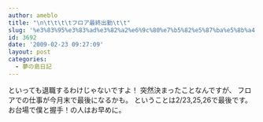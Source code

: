 ```yaml
---
author: ameblo
title: "\n\t\t\t\tフロア最終出勤\t\t"
slug: '%e3%83%95%e3%83%ad%e3%82%a2%e6%9c%80%e7%b5%82%e5%87%ba%e5%8b%a4'
id: 3692
date: '2009-02-23 09:27:09'
layout: post
categories:
  - 夢の島日記
---
```


といっても退職するわけじゃないですよ！ 突然決まったことなんですが、 フロアでの仕事が今月末で最後になるかも。 ということは2/23,25,26で最後です。 お台場で僕と握手！の人はお早めに。